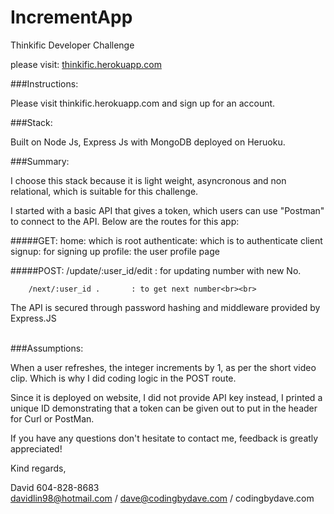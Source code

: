 # IncrementApp

Thinkific Developer Challenge

please visit: <a href="http://thinkific.herokuapp.com">thinkific.herokuapp.com</a>

###Instructions:

Please visit thinkific.herokuapp.com
and sign up for an account. 

###Stack:

Built on Node Js, Express Js with MongoDB deployed on
Heruoku.

###Summary:

I choose this stack because it is light weight,
asyncronous and non relational,
which is suitable for this challenge.

I started with a basic API that gives a token, which
users can use "Postman" to connect to the API. Below are 
the routes for this app:

#####GET:
		home:         which is root 
		authenticate: which is to authenticate client 
		signup:       for signing up
		profile:      the user profile page

#####POST:
		/update/:user_id/edit  : for updating number with new No.

		/next/:user_id .       : to get next number<br><br>

The API is secured through password hashing and middleware
provided by Express.JS<br><br>

###Assumptions:

When a user refreshes, the integer increments by 1, as per the short video clip. Which is why I did coding logic in the POST route.

Since it is deployed on website, I did not provide API key instead, I printed a unique ID demonstrating that a token can be given out to put in the header for Curl or PostMan.

If you have any questions don't hesitate to contact me, 
feedback is greatly appreciated!

Kind regards,

David
604-828-8683<br>
davidlin98@hotmail.com / dave@codingbydave.com / codingbydave.com



